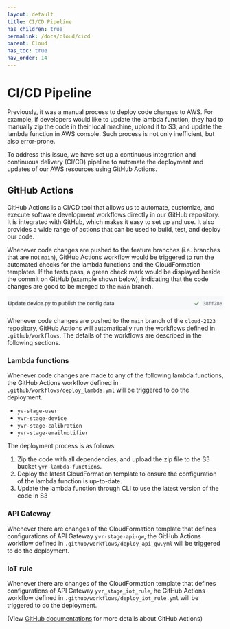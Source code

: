 ```yaml
---
layout: default
title: CI/CD Pipeline
has_children: true
permalink: /docs/cloud/cicd
parent: Cloud
has_toc: true
nav_order: 14
---
```



# CI/CD Pipeline

Previously, it was a manual process to deploy code changes to AWS.  For example, if developers would like to update the lambda function, they had to manually zip the code in their local machine, upload it to S3, and update the lambda function in AWS console.  Such process is not only inefficient,
but also error-prone.

To address this issue, we have set up a continuous integration and continuous delivery (CI/CD) pipeline to automate the deployment and updates of our AWS resources using GitHub Actions.  

## GitHub Actions

GitHub Actions is a CI/CD tool that allows us to automate, customize, and execute software development workflows directly in our GitHub repository.  It is integrated with GitHub, which makes it easy to set up and use.  It also provides a wide range of actions that can be used to build, test, and deploy our code.

Whenever code changes are pushed to the feature branches (i.e. branches that are not `main`), GitHub Actions workflow would be triggered to run the automated checks for the lambda functions and the CloudFormation templates.  If the tests pass, a green check mark would be displayed beside the commit on GitHub (example shown below), indicating that the code changes are good to be merged to the `main` branch.

![green_check_mark](../assets/cicd/cicd_1.png)



Whenever code changes are pushed to the `main` branch of the `cloud-2023` repository, GitHub Actions will automatically run the workflows defined in `.github/workflows`.  The details of the workflows are described in the following sections.

### Lambda functions
Whenever code changes are made to any of the following lambda functions, the GitHub Actions workflow defined in `.github/workflows/deploy_lambda.yml` will be triggered to do the deployment.
- `yv-stage-user`
- `yvr-stage-device`
- `yvr-stage-calibration`
- `yvr-stage-emailnotifier`

The deployment process is as follows:
1. Zip the code with all dependencies, and upload the zip file to the S3 bucket `yvr-lambda-functions`.
2. Deploy the latest CloudFormation template to ensure the configuration of the lambda function is up-to-date.
3. Update the lambda function through CLI to use the latest version of the code in S3

### API Gateway
Whenever there are changes of the CloudFormation template that defines configurations of API Gateway `yvr-stage-api-gw`, the GitHub Actions workflow defined in `.github/workflows/deploy_api_gw.yml` will be triggered to do the deployment.


### IoT rule
Whenever there are changes of the CloudFormation template that defines configurations of API Gateway `yvr_stage_iot_rule`, he GitHub Actions workflow defined in `.github/workflows/deploy_iot_rule.yml` will be triggered to do the deployment.

(View [GitHub documentations](https://docs.github.com/en/actions) for more details about GitHub Actions)